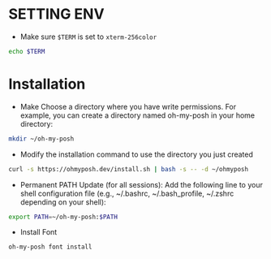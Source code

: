 # SETTING ENV
- Make sure `$TERM` is set to `xterm-256color`
``` sh
echo $TERM
```

# Installation
- Make Choose a directory where you have write permissions. For example, you can create a directory named oh-my-posh in your home directory:
``` sh
mkdir ~/oh-my-posh
```
- Modify the installation command to use the directory you just created 
``` sh
curl -s https://ohmyposh.dev/install.sh | bash -s -- -d ~/ohmyposh
```
- Permanent PATH Update (for all sessions): Add the following line to your shell configuration file (e.g., ~/.bashrc, ~/.bash_profile, ~/.zshrc depending on your shell):
 ``` sh
export PATH=~/oh-my-posh:$PATH
```
- Install Font
``` sh
oh-my-posh font install
```
